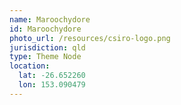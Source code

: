```yaml
---
name: Maroochydore
id: Maroochydore
photo_url: /resources/csiro-logo.png
jurisdiction: qld
type: Theme Node
location:
  lat: -26.652260
  lon: 153.090479
---
```

